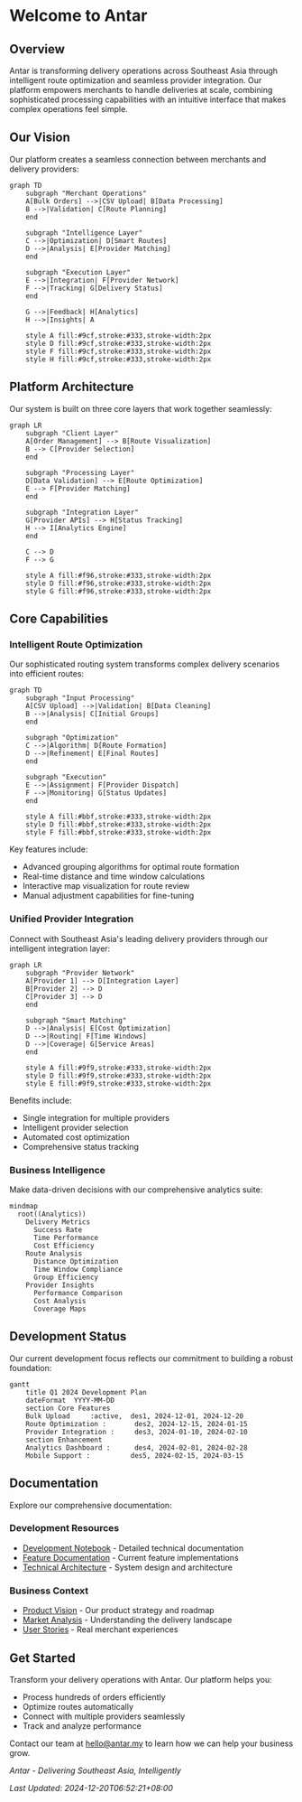 # Welcome to Antar

## Overview
Antar is transforming delivery operations across Southeast Asia through intelligent route optimization and seamless provider integration. Our platform empowers merchants to handle deliveries at scale, combining sophisticated processing capabilities with an intuitive interface that makes complex operations feel simple.

## Our Vision

Our platform creates a seamless connection between merchants and delivery providers:

```mermaid
graph TD
    subgraph "Merchant Operations"
    A[Bulk Orders] -->|CSV Upload| B[Data Processing]
    B -->|Validation| C[Route Planning]
    end
    
    subgraph "Intelligence Layer"
    C -->|Optimization| D[Smart Routes]
    D -->|Analysis| E[Provider Matching]
    end
    
    subgraph "Execution Layer"
    E -->|Integration| F[Provider Network]
    F -->|Tracking| G[Delivery Status]
    end
    
    G -->|Feedback| H[Analytics]
    H -->|Insights| A
    
    style A fill:#9cf,stroke:#333,stroke-width:2px
    style D fill:#9cf,stroke:#333,stroke-width:2px
    style F fill:#9cf,stroke:#333,stroke-width:2px
    style H fill:#9cf,stroke:#333,stroke-width:2px
```

## Platform Architecture

Our system is built on three core layers that work together seamlessly:

```mermaid
graph LR
    subgraph "Client Layer"
    A[Order Management] --> B[Route Visualization]
    B --> C[Provider Selection]
    end
    
    subgraph "Processing Layer"
    D[Data Validation] --> E[Route Optimization]
    E --> F[Provider Matching]
    end
    
    subgraph "Integration Layer"
    G[Provider APIs] --> H[Status Tracking]
    H --> I[Analytics Engine]
    end
    
    C --> D
    F --> G
    
    style A fill:#f96,stroke:#333,stroke-width:2px
    style D fill:#f96,stroke:#333,stroke-width:2px
    style G fill:#f96,stroke:#333,stroke-width:2px
```

## Core Capabilities

### Intelligent Route Optimization

Our sophisticated routing system transforms complex delivery scenarios into efficient routes:

```mermaid
graph TD
    subgraph "Input Processing"
    A[CSV Upload] -->|Validation| B[Data Cleaning]
    B -->|Analysis| C[Initial Groups]
    end
    
    subgraph "Optimization"
    C -->|Algorithm| D[Route Formation]
    D -->|Refinement| E[Final Routes]
    end
    
    subgraph "Execution"
    E -->|Assignment| F[Provider Dispatch]
    F -->|Monitoring| G[Status Updates]
    end
    
    style A fill:#bbf,stroke:#333,stroke-width:2px
    style D fill:#bbf,stroke:#333,stroke-width:2px
    style F fill:#bbf,stroke:#333,stroke-width:2px
```

Key features include:
- Advanced grouping algorithms for optimal route formation
- Real-time distance and time window calculations
- Interactive map visualization for route review
- Manual adjustment capabilities for fine-tuning

### Unified Provider Integration

Connect with Southeast Asia's leading delivery providers through our intelligent integration layer:

```mermaid
graph LR
    subgraph "Provider Network"
    A[Provider 1] --> D[Integration Layer]
    B[Provider 2] --> D
    C[Provider 3] --> D
    end
    
    subgraph "Smart Matching"
    D -->|Analysis| E[Cost Optimization]
    D -->|Routing| F[Time Windows]
    D -->|Coverage| G[Service Areas]
    end
    
    style A fill:#9f9,stroke:#333,stroke-width:2px
    style D fill:#9f9,stroke:#333,stroke-width:2px
    style E fill:#9f9,stroke:#333,stroke-width:2px
```

Benefits include:
- Single integration for multiple providers
- Intelligent provider selection
- Automated cost optimization
- Comprehensive status tracking

### Business Intelligence

Make data-driven decisions with our comprehensive analytics suite:

```mermaid
mindmap
  root((Analytics))
    Delivery Metrics
      Success Rate
      Time Performance
      Cost Efficiency
    Route Analysis
      Distance Optimization
      Time Window Compliance
      Group Efficiency
    Provider Insights
      Performance Comparison
      Cost Analysis
      Coverage Maps
```

## Development Status

Our current development focus reflects our commitment to building a robust foundation:

```mermaid
gantt
    title Q1 2024 Development Plan
    dateFormat  YYYY-MM-DD
    section Core Features
    Bulk Upload     :active,  des1, 2024-12-01, 2024-12-20
    Route Optimization :       des2, 2024-12-15, 2024-01-15
    Provider Integration :     des3, 2024-01-10, 2024-02-10
    section Enhancement
    Analytics Dashboard :      des4, 2024-02-01, 2024-02-28
    Mobile Support :          des5, 2024-02-15, 2024-03-15
```

## Documentation

Explore our comprehensive documentation:

### Development Resources
- [Development Notebook](./notebook/index.md) - Detailed technical documentation
- [Feature Documentation](./notebook/features/bulk-upload/index.md) - Current feature implementations
- [Technical Architecture](./tech/index.md) - System design and architecture

### Business Context
- [Product Vision](./product/index.md) - Our product strategy and roadmap
- [Market Analysis](./product/market.md) - Understanding the delivery landscape
- [User Stories](./product/users.md) - Real merchant experiences

## Get Started

Transform your delivery operations with Antar. Our platform helps you:
- Process hundreds of orders efficiently
- Optimize routes automatically
- Connect with multiple providers seamlessly
- Track and analyze performance

Contact our team at hello@antar.my to learn how we can help your business grow.

*Antar - Delivering Southeast Asia, Intelligently*

*Last Updated: 2024-12-20T06:52:21+08:00*
